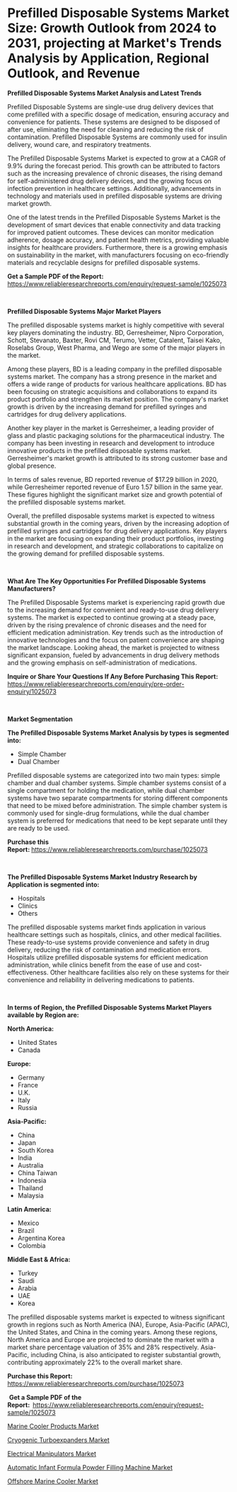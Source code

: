 <p><h1>Prefilled Disposable Systems Market Size: Growth Outlook from 2024 to 2031, projecting at Market's Trends Analysis by Application, Regional Outlook, and Revenue</h1></p><p><strong>Prefilled Disposable Systems Market Analysis and Latest Trends</strong></p>
<p><p>Prefilled Disposable Systems are single-use drug delivery devices that come prefilled with a specific dosage of medication, ensuring accuracy and convenience for patients. These systems are designed to be disposed of after use, eliminating the need for cleaning and reducing the risk of contamination. Prefilled Disposable Systems are commonly used for insulin delivery, wound care, and respiratory treatments.</p><p>The Prefilled Disposable Systems Market is expected to grow at a CAGR of 9.9% during the forecast period. This growth can be attributed to factors such as the increasing prevalence of chronic diseases, the rising demand for self-administered drug delivery devices, and the growing focus on infection prevention in healthcare settings. Additionally, advancements in technology and materials used in prefilled disposable systems are driving market growth.</p><p>One of the latest trends in the Prefilled Disposable Systems Market is the development of smart devices that enable connectivity and data tracking for improved patient outcomes. These devices can monitor medication adherence, dosage accuracy, and patient health metrics, providing valuable insights for healthcare providers. Furthermore, there is a growing emphasis on sustainability in the market, with manufacturers focusing on eco-friendly materials and recyclable designs for prefilled disposable systems.</p></p>
<p><strong>Get a Sample PDF of the Report:&nbsp;</strong> <a href="https://www.reliableresearchreports.com/enquiry/request-sample/1025073">https://www.reliableresearchreports.com/enquiry/request-sample/1025073</a></p>
<p>&nbsp;</p>
<p><strong>Prefilled Disposable Systems Major Market Players</strong></p>
<p><p>The prefilled disposable systems market is highly competitive with several key players dominating the industry. BD, Gerresheimer, Nipro Corporation, Schott, Stevanato, Baxter, Rovi CM, Terumo, Vetter, Catalent, Taisei Kako, Roselabs Group, West Pharma, and Wego are some of the major players in the market.</p><p>Among these players, BD is a leading company in the prefilled disposable systems market. The company has a strong presence in the market and offers a wide range of products for various healthcare applications. BD has been focusing on strategic acquisitions and collaborations to expand its product portfolio and strengthen its market position. The company's market growth is driven by the increasing demand for prefilled syringes and cartridges for drug delivery applications.</p><p>Another key player in the market is Gerresheimer, a leading provider of glass and plastic packaging solutions for the pharmaceutical industry. The company has been investing in research and development to introduce innovative products in the prefilled disposable systems market. Gerresheimer's market growth is attributed to its strong customer base and global presence.</p><p>In terms of sales revenue, BD reported revenue of $17.29 billion in 2020, while Gerresheimer reported revenue of Euro 1.57 billion in the same year. These figures highlight the significant market size and growth potential of the prefilled disposable systems market.</p><p>Overall, the prefilled disposable systems market is expected to witness substantial growth in the coming years, driven by the increasing adoption of prefilled syringes and cartridges for drug delivery applications. Key players in the market are focusing on expanding their product portfolios, investing in research and development, and strategic collaborations to capitalize on the growing demand for prefilled disposable systems.</p></p>
<p>&nbsp;</p>
<p><strong>What Are The Key Opportunities For Prefilled Disposable Systems Manufacturers?</strong></p>
<p><p>The Prefilled Disposable Systems market is experiencing rapid growth due to the increasing demand for convenient and ready-to-use drug delivery systems. The market is expected to continue growing at a steady pace, driven by the rising prevalence of chronic diseases and the need for efficient medication administration. Key trends such as the introduction of innovative technologies and the focus on patient convenience are shaping the market landscape. Looking ahead, the market is projected to witness significant expansion, fueled by advancements in drug delivery methods and the growing emphasis on self-administration of medications.</p></p>
<p><strong>Inquire or Share Your Questions If Any Before Purchasing This Report:</strong> <a href="https://www.reliableresearchreports.com/enquiry/pre-order-enquiry/1025073">https://www.reliableresearchreports.com/enquiry/pre-order-enquiry/1025073</a></p>
<p>&nbsp;</p>
<p><strong>Market Segmentation</strong></p>
<p><strong>The Prefilled Disposable Systems Market Analysis by types is segmented into:</strong></p>
<p><ul><li>Simple Chamber</li><li>Dual Chamber</li></ul></p>
<p><p>Prefilled disposable systems are categorized into two main types: simple chamber and dual chamber systems. Simple chamber systems consist of a single compartment for holding the medication, while dual chamber systems have two separate compartments for storing different components that need to be mixed before administration. The simple chamber system is commonly used for single-drug formulations, while the dual chamber system is preferred for medications that need to be kept separate until they are ready to be used.</p></p>
<p><strong>Purchase this Report:&nbsp;</strong><a href="https://www.reliableresearchreports.com/purchase/1025073">https://www.reliableresearchreports.com/purchase/1025073</a></p>
<p>&nbsp;</p>
<p><strong>The Prefilled Disposable Systems Market Industry Research by Application is segmented into:</strong></p>
<p><ul><li>Hospitals</li><li>Clinics</li><li>Others</li></ul></p>
<p><p>The prefilled disposable systems market finds application in various healthcare settings such as hospitals, clinics, and other medical facilities. These ready-to-use systems provide convenience and safety in drug delivery, reducing the risk of contamination and medication errors. Hospitals utilize prefilled disposable systems for efficient medication administration, while clinics benefit from the ease of use and cost-effectiveness. Other healthcare facilities also rely on these systems for their convenience and reliability in delivering medications to patients.</p></p>
<p>&nbsp;</p>
<p><strong>In terms of Region, the Prefilled Disposable Systems Market Players available by Region are:</strong></p>
<p>
    <p> <strong> North America: </strong>
        <ul>
            <li>United States</li>
            <li>Canada</li>
        </ul>
        </p> 
    <p> <strong> Europe: </strong>
        <ul>
            <li>Germany</li>
            <li>France</li>
            <li>U.K.</li>
            <li>Italy</li>
            <li>Russia</li>
        </ul>
        </p> 
    <p> <strong> Asia-Pacific: </strong>
        <ul>
            <li>China</li>
            <li>Japan</li>
            <li>South Korea</li>
            <li>India</li>
            <li>Australia</li>
            <li>China Taiwan</li>
            <li>Indonesia</li>
            <li>Thailand</li>
            <li>Malaysia</li>
        </ul>
        </p> 
    <p> <strong> Latin America: </strong>
        <ul>
            <li>Mexico</li>
            <li>Brazil</li>
            <li>Argentina Korea</li>
            <li>Colombia</li>
        </ul>
        </p> 
    <p> <strong> Middle East & Africa: </strong>
        <ul>
            <li>Turkey</li>
            <li>Saudi</li>
            <li>Arabia</li>
            <li>UAE</li>
            <li>Korea</li>
        </ul>
    </p>
    </p>
<p><p>The prefilled disposable systems market is expected to witness significant growth in regions such as North America (NA), Europe, Asia-Pacific (APAC), the United States, and China in the coming years. Among these regions, North America and Europe are projected to dominate the market with a market share percentage valuation of 35% and 28% respectively. Asia-Pacific, including China, is also anticipated to register substantial growth, contributing approximately 22% to the overall market share.</p></p>
<p><strong>Purchase this Report: </strong><a href="https://www.reliableresearchreports.com/purchase/1025073">https://www.reliableresearchreports.com/purchase/1025073</a></p>
<p>&nbsp;<strong>Get a Sample PDF of the Report:&nbsp;&nbsp;</strong><a href="https://www.reliableresearchreports.com/enquiry/request-sample/1025073">https://www.reliableresearchreports.com/enquiry/request-sample/1025073</a></p>
<p><strong></strong></p>
<p><p><a href="https://medium.com/@dylangilbert65/marine-cooler-products-market-furnishes-information-on-market-share-market-trends-and-market-f98abe73ea26">Marine Cooler Products Market</a></p><p><a href="https://medium.com/@kejsioni/cryogenic-turboexpanders-market-share-evolution-and-market-growth-trends-2024-2031-ab8f80dce49e">Cryogenic Turboexpanders Market</a></p><p><a href="https://medium.com/@kejsioni/electrical-manipulators-market-analysis-and-sze-forecasted-for-period-from-2024-to-2031-113127d2beb2">Electrical Manipulators Market</a></p><p><a href="https://medium.com/@kyliemorgan1913/automatic-infant-formula-powder-filling-machine-market-research-report-its-history-and-forecast-25a5483808b6">Automatic Infant Formula Powder Filling Machine Market</a></p><p><a href="https://medium.com/@dylangilbert65/offshore-marine-cooler-market-outlook-industry-overview-and-forecast-2024-to-2031-8a06be16d806">Offshore Marine Cooler Market</a></p></p>